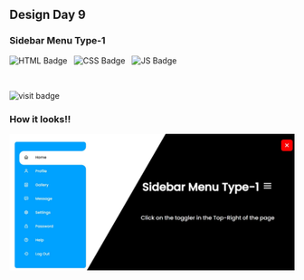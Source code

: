 ## Design Day 9

### Sidebar Menu Type-1

![HTML Badge](https://img.shields.io/badge/HTML5-E34F26?style=for-the-badge&logo=html5&logoColor=white) &nbsp; 
![CSS Badge](https://img.shields.io/badge/CSS3-1572B6?style=for-the-badge&logo=css3&logoColor=white) &nbsp;
![JS Badge](https://img.shields.io/badge/JavaScript-323330?style=for-the-badge&logo=javascript&logoColor=F7DF1E) &nbsp;

<br />

![visit badge](https://visitor-badge.glitch.me/badge?page_id=Lakshit-Chiranjiv.web-dev-shorts)


### How it looks!!

![screenshot](https://github.com/Lakshit-Chiranjiv/Web-Dev-Shorts/blob/main/Sidebar%20Menu%20type1/assets/sitess.png.jpg)
